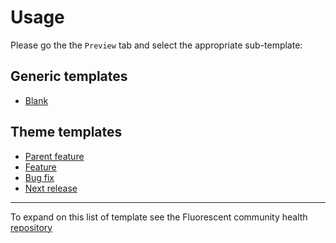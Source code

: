 # Usage

Please go the the `Preview` tab and select the appropriate sub-template:

## Generic templates

* [Blank](?expand=1&template=blank.md)

## Theme templates

* [Parent feature](?expand=1&labels=parent&template=theme_parent_feature.md)
* [Feature](?expand=1&template=theme_pull_request.md)
* [Bug fix](?expand=1&template=theme_bug_fix.md)
* [Next release](?expand=1&template=theme_next_release.md&labels=next+release,version+bump+-+maintenance)

---

To expand on this list of template see the Fluorescent community health [repository](https://github.com/fluorescent/.github)
